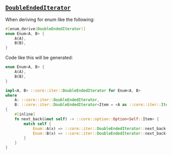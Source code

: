 ## [`DoubleEndedIterator`](https://doc.rust-lang.org/std/iter/trait.DoubleEndedIterator.html)

When deriving for enum like the following:

```rust
#[enum_derive(DoubleEndedIterator)]
enum Enum<A, B> {
    A(A),
    B(B),
}
```

Code like this will be generated:

```rust
enum Enum<A, B> {
    A(A),
    B(B),
}

impl<A, B> ::core::iter::DoubleEndedIterator for Enum<A, B>
where
    A: ::core::iter::DoubleEndedIterator,
    B: ::core::iter::DoubleEndedIterator<Item = <A as ::core::iter::Iterator>::Item>,
{
    #[inline]
    fn next_back(&mut self) -> ::core::option::Option<Self::Item> {
        match self {
            Enum::A(x) => ::core::iter::DoubleEndedIterator::next_back(x),
            Enum::B(x) => ::core::iter::DoubleEndedIterator::next_back(x),
        }
    }
}
```

